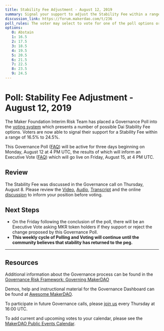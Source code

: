 ```yaml
---
title: Stability Fee Adjustment - August 12, 2019
summary: Signal your support to adjust the Stability Fee within a range of 16.5% to 24.5%
discussion_link: https://forum.makerdao.com/t/236
poll_rules: The voter may select to vote for one of the poll options or they may elect to abstain from the poll entirely
options:
   0: Abstain
   1: 16.5
   2: 17.5
   3: 18.5
   4: 19.5
   5: 20.5
   6: 21.5
   7: 22.5
   8: 23.5
   9: 24.5
---
```

# Poll: Stability Fee Adjustment - August 12, 2019

The Maker Foundation Interim Risk Team has placed a Governance Poll into the [voting system](https://vote.makerdao.com/polling) which presents a number of possible Dai Stability Fee options. Voters are now able to signal their support for a Stability Fee within a range of 16.5% to 24.5%.

This Governance Poll ([FAQ](https://makerdao.com/en/faq/voting#what-is-governance-voting)) will be active for three days beginning on Monday, August 12 at 4 PM UTC, the results of which will inform an Executive Vote ([FAQ](https://makerdao.com/en/faq/voting#what-is-executive-voting)) which will go live on Friday, August 15, at 4 PM UTC.

## Review

The Stability Fee was discussed in the Governance call on Thursday, August 8. Please review the [Video](https://www.youtube.com/playlist?list=PLLzkWCj8ywWNq5-90-Id6VPSsrk4OWVan), [Audio](https://soundcloud.com/makerdao/sets/governance-and-risk), [Transcript](https://community-development.makerdao.com/governance/governance-and-risk-meetings/transcripts) and the online [discussion](https://forum.makerdao.com/c/governance) to inform your position before voting.

## Next Steps

* On the Friday following the conclusion of the poll, there will be an Executive Vote asking MKR token holders if they support or reject the change proposed by this Governance Poll.
* **This weekly cycle of Polling and Voting will continue until the community believes that stability has returned to the peg.**

---

## Resources

Additional information about the Governance process can be found in the [Governance Risk Framework: Governing MakerDAO](https://community-development.makerdao.com/governance/governance-risk-framework/part-three)

Demos, help and instructional material for the Governance Dashboard can be found at [Awesome MakerDAO](https://github.com/makerdao/awesome-makerdao#voting).

To participate in future Governance calls, please [join us](https://www.reddit.com/r/MakerDAO/comments/8xvsiy/new_weekly_meetings_schedule/) every Thursday at 16:00 UTC.

To add current and upcoming votes to your calendar, please see the [MakerDAO Public Events Calendar](https://calendar.google.com/calendar/embed?src=makerdao.com_3efhm2ghipksegl009ktniomdk%40group.calendar.google.com&ctz=America%2FLos_Angeles).
